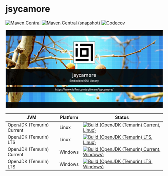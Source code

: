 jsycamore
===

[![Maven Central](https://img.shields.io/maven-central/v/com.io7m.jsycamore/com.io7m.jsycamore.svg?style=flat-square)](http://search.maven.org/#search%7Cga%7C1%7Cg%3A%22com.io7m.jsycamore%22)
[![Maven Central (snapshot)](https://img.shields.io/nexus/s/https/s01.oss.sonatype.org/com.io7m.jsycamore/com.io7m.jsycamore.svg?style=flat-square)](https://s01.oss.sonatype.org/content/repositories/snapshots/com/io7m/jsycamore/)
[![Codecov](https://img.shields.io/codecov/c/github/io7m/jsycamore.svg?style=flat-square)](https://codecov.io/gh/io7m/jsycamore)

![jsycamore](./src/site/resources/jsycamore.jpg?raw=true)

| JVM | Platform | Status |
|-----|----------|--------|
| OpenJDK (Temurin) Current | Linux | [![Build (OpenJDK (Temurin) Current, Linux)](https://img.shields.io/github/actions/workflow/status/io7m/jsycamore/workflows/main.linux.temurin.current.yml)](https://github.com/io7m/jsycamore/actions?query=workflow%3Amain.linux.temurin.current)|
| OpenJDK (Temurin) LTS | Linux | [![Build (OpenJDK (Temurin) LTS, Linux)](https://img.shields.io/github/actions/workflow/status/io7m/jsycamore/workflows/main.linux.temurin.lts.yml)](https://github.com/io7m/jsycamore/actions?query=workflow%3Amain.linux.temurin.lts)|
| OpenJDK (Temurin) Current | Windows | [![Build (OpenJDK (Temurin) Current, Windows)](https://img.shields.io/github/actions/workflow/status/io7m/jsycamore/workflows/main.windows.temurin.current.yml)](https://github.com/io7m/jsycamore/actions?query=workflow%3Amain.windows.temurin.current)|
| OpenJDK (Temurin) LTS | Windows | [![Build (OpenJDK (Temurin) LTS, Windows)](https://img.shields.io/github/actions/workflow/status/io7m/jsycamore/workflows/main.windows.temurin.lts.yml)](https://github.com/io7m/jsycamore/actions?query=workflow%3Amain.windows.temurin.lts)|
